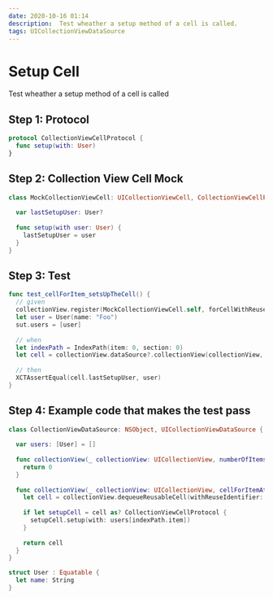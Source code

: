 ```yaml
---
date: 2020-10-16 01:14
description:  Test wheather a setup method of a cell is called.
tags: UICollectionViewDataSource
---
```


# Setup Cell

Test wheather a setup method of a cell is called

## Step 1: Protocol

```swift
protocol CollectionViewCellProtocol {
  func setup(with: User)
}
```

## Step 2: Collection View Cell Mock

```swift
class MockCollectionViewCell: UICollectionViewCell, CollectionViewCellProtocol {
  
  var lastSetupUser: User?
  
  func setup(with user: User) {
    lastSetupUser = user
  }
}
```

## Step 3: Test

```swift
func test_cellForItem_setsUpTheCell() {
  // given
  collectionView.register(MockCollectionViewCell.self, forCellWithReuseIdentifier: "Cell")
  let user = User(name: "Foo")
  sut.users = [user]
  
  // when
  let indexPath = IndexPath(item: 0, section: 0)
  let cell = collectionView.dataSource?.collectionView(collectionView, cellForItemAt: indexPath) as! MockCollectionViewCell
  
  // then
  XCTAssertEqual(cell.lastSetupUser, user)
}
```

## Step 4: Example code that makes the test pass

```swift
class CollectionViewDataSource: NSObject, UICollectionViewDataSource {
  
  var users: [User] = []
  
  func collectionView(_ collectionView: UICollectionView, numberOfItemsInSection section: Int) -> Int {
    return 0
  }
  
  func collectionView(_ collectionView: UICollectionView, cellForItemAt indexPath: IndexPath) -> UICollectionViewCell {
    let cell = collectionView.dequeueReusableCell(withReuseIdentifier: "Cell", for: indexPath)
    
    if let setupCell = cell as? CollectionViewCellProtocol {
      setupCell.setup(with: users[indexPath.item])
    }
    
    return cell
  }
}

struct User : Equatable {
  let name: String
}
```

